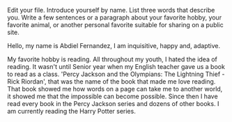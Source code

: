 Edit your file. Introduce yourself by name. List three words that describe you. Write a few sentences or a paragraph about your favorite hobby, your favorite animal, or another personal favorite suitable for sharing on a public site.

Hello, my name is Abdiel Fernandez, I am inquisitive, happy and, adaptive.

My favorite hobby is reading. All throughout my youth, I hated the idea of reading. It wasn't until Senior year when my English teacher gave us a book to read as a class. 'Percy Jackson and the Olympians: The Lightning Thief - Rick Riordan', that was the name of the book that made me love reading. That book showed me how words on a page can take me to another world, it showed me that the impossible can become possible. Since then I have read every book in the Percy Jackson series and dozens of other books. I am currently reading the Harry Potter series.